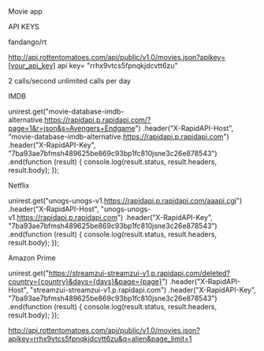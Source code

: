Movie app

API KEYS

fandango/rt

http://api.rottentomatoes.com/api/public/v1.0/movies.json?apikey=[your_api_key]
api key= "rrhx9vtcs5fpnqkjdcvtt6zu"

2 calls/second
unlimited calls per day


IMDB

unirest.get("movie-database-imdb-alternative.https://rapidapi.p.rapidapi.com/?page=1&r=json&s=Avengers+Endgame")
.header("X-RapidAPI-Host", "movie-database-imdb-alternative.https://rapidapi.p.rapidapi.com")
.header("X-RapidAPI-Key", "7ba93ae7bfmsh489625be869c93bp1fc810jsne3c26e878543")
.end(function (result) {
  console.log(result.status, result.headers, result.body);
});

Netflix

unirest.get("unogs-unogs-v1.https://rapidapi.p.rapidapi.com/aaapi.cgi")
.header("X-RapidAPI-Host", "unogs-unogs-v1.https://rapidapi.p.rapidapi.com")
.header("X-RapidAPI-Key", "7ba93ae7bfmsh489625be869c93bp1fc810jsne3c26e878543")
.end(function (result) {
  console.log(result.status, result.headers, result.body);
});

Amazon Prime

unirest.get("https://streamzui-streamzui-v1.p.rapidapi.com/deleted?country={country}&days={days}&page={page}")
.header("X-RapidAPI-Host", "streamzui-streamzui-v1.p.rapidapi.com")
.header("X-RapidAPI-Key", "7ba93ae7bfmsh489625be869c93bp1fc810jsne3c26e878543")
.end(function (result) {
  console.log(result.status, result.headers, result.body);
});

http://api.rottentomatoes.com/api/public/v1.0/movies.json?apikey=rrhx9vtcs5fpnqkjdcvtt6zu&q=alien&page_limit=1